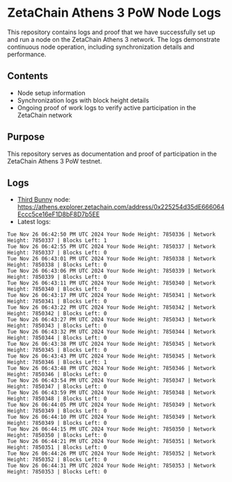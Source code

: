 # ZetaChain Athens 3 PoW Node Logs
This repository contains logs and proof that we have successfully set up and run a node on the ZetaChain Athens 3 network. The logs demonstrate continuous node operation, including synchronization details and performance.

## Contents
- Node setup information
- Synchronization logs with block height details
- Ongoing proof of work logs to verify active participation in the ZetaChain network

## Purpose
This repository serves as documentation and proof of participation in the ZetaChain Athens 3 PoW testnet.

## Logs

- [Third Bunny](https://thirdbunny.xyz/) node: https://athens.explorer.zetachain.com/address/0x225254d35dE666064Eccc5ce16eF1D8bF8D7b5EE
- Latest logs:
```
Tue Nov 26 06:42:50 PM UTC 2024 Your Node Height: 7850336 | Network Height: 7850337 | Blocks Left: 1
Tue Nov 26 06:42:55 PM UTC 2024 Your Node Height: 7850337 | Network Height: 7850337 | Blocks Left: 0
Tue Nov 26 06:43:01 PM UTC 2024 Your Node Height: 7850338 | Network Height: 7850338 | Blocks Left: 0
Tue Nov 26 06:43:06 PM UTC 2024 Your Node Height: 7850339 | Network Height: 7850339 | Blocks Left: 0
Tue Nov 26 06:43:11 PM UTC 2024 Your Node Height: 7850340 | Network Height: 7850340 | Blocks Left: 0
Tue Nov 26 06:43:17 PM UTC 2024 Your Node Height: 7850341 | Network Height: 7850341 | Blocks Left: 0
Tue Nov 26 06:43:22 PM UTC 2024 Your Node Height: 7850342 | Network Height: 7850342 | Blocks Left: 0
Tue Nov 26 06:43:27 PM UTC 2024 Your Node Height: 7850343 | Network Height: 7850343 | Blocks Left: 0
Tue Nov 26 06:43:32 PM UTC 2024 Your Node Height: 7850344 | Network Height: 7850344 | Blocks Left: 0
Tue Nov 26 06:43:38 PM UTC 2024 Your Node Height: 7850345 | Network Height: 7850345 | Blocks Left: 0
Tue Nov 26 06:43:43 PM UTC 2024 Your Node Height: 7850345 | Network Height: 7850346 | Blocks Left: 1
Tue Nov 26 06:43:48 PM UTC 2024 Your Node Height: 7850346 | Network Height: 7850346 | Blocks Left: 0
Tue Nov 26 06:43:54 PM UTC 2024 Your Node Height: 7850347 | Network Height: 7850347 | Blocks Left: 0
Tue Nov 26 06:43:59 PM UTC 2024 Your Node Height: 7850348 | Network Height: 7850348 | Blocks Left: 0
Tue Nov 26 06:44:05 PM UTC 2024 Your Node Height: 7850349 | Network Height: 7850349 | Blocks Left: 0
Tue Nov 26 06:44:10 PM UTC 2024 Your Node Height: 7850349 | Network Height: 7850349 | Blocks Left: 0
Tue Nov 26 06:44:15 PM UTC 2024 Your Node Height: 7850350 | Network Height: 7850350 | Blocks Left: 0
Tue Nov 26 06:44:21 PM UTC 2024 Your Node Height: 7850351 | Network Height: 7850351 | Blocks Left: 0
Tue Nov 26 06:44:26 PM UTC 2024 Your Node Height: 7850352 | Network Height: 7850352 | Blocks Left: 0
Tue Nov 26 06:44:31 PM UTC 2024 Your Node Height: 7850353 | Network Height: 7850353 | Blocks Left: 0
```
